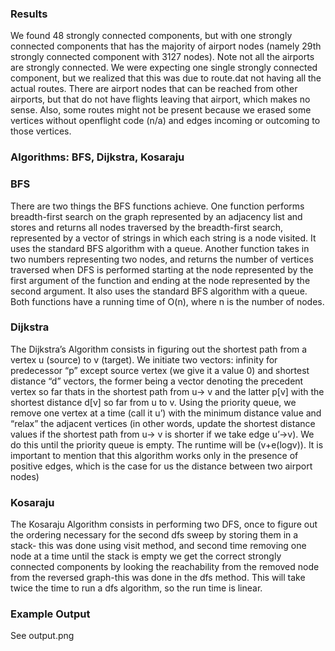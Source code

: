 ### Results

We found 48 strongly connected components, but with one strongly connected components that has the majority of airport nodes (namely 29th strongly connected component with 3127 nodes). Note not all the airports are strongly connected. We were expecting one single strongly connected component, but we realized that this was due to route.dat not having all the actual routes. There are airport nodes that can be reached from other airports, but that do not have flights leaving that airport, which makes no sense. Also, some routes might not be present because we erased some vertices without openflight code (n/a) and edges incoming or outcoming to those vertices.


### Algorithms: BFS, Dijkstra, Kosaraju

### BFS

There are two things the BFS functions achieve. One function performs breadth-first search on the graph represented by an adjacency list and stores and returns all nodes traversed by the breadth-first search, represented by a vector of strings in which each string is a node visited. It uses the standard BFS algorithm with a queue. Another function takes in two numbers representing two nodes, and returns the number of vertices traversed when DFS is performed starting at the node represented by the first argument of the function and ending at the node represented by the second argument.  It also uses the standard BFS algorithm with a queue. Both functions have a running time of O(n), where n is the number of nodes. 

### Dijkstra 

The Dijkstra’s Algorithm consists in figuring out the shortest path from a vertex u (source) to v (target). We initiate two vectors: infinity for  predecessor “p” except source vertex (we give it a value 0) and shortest distance “d” vectors, the former being a vector denoting the precedent vertex so far thats in the shortest path from u-> v and the latter p[v] with the shortest distance d[v] so far from u to v. Using the priority queue, we remove one vertex at a time (call it u’)  with the minimum distance value and “relax” the adjacent vertices (in other words, update the shortest distance values if the shortest path from u-> v is shorter if we take edge u’->v).  We do this until the priority queue is empty. The runtime will be (v+e(logv)). It is important to mention that this algorithm works only in the presence of positive edges, which is the case for us the distance between two airport nodes)


### Kosaraju 

The Kosaraju Algorithm consists in performing two DFS, once to figure out the ordering necessary for the second dfs sweep by storing them in a stack- this was done using visit method, and second time removing one node at a time until the stack is empty we get the correct strongly connected components by looking the reachability from the removed node from the reversed graph-this was done in the dfs method. This will take twice the time to run a dfs algorithm, so the run time is linear. 

### Example Output

See output.png
